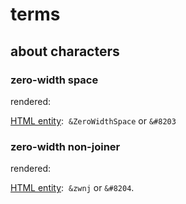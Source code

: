 # terms 
## about characters
### zero-width space
rendered:` `​

[HTML entity](https://en.wikipedia.org/wiki/HTML_entity "HTML entity"): ​ ​`&ZeroWidthSpace` or `&#8203`​

### zero-width non-joiner
rendered:` `

[HTML entity](https://en.wikipedia.org/wiki/HTML_entity "HTML entity"): ‌ `&zwnj` or `&#8204`. ‌
